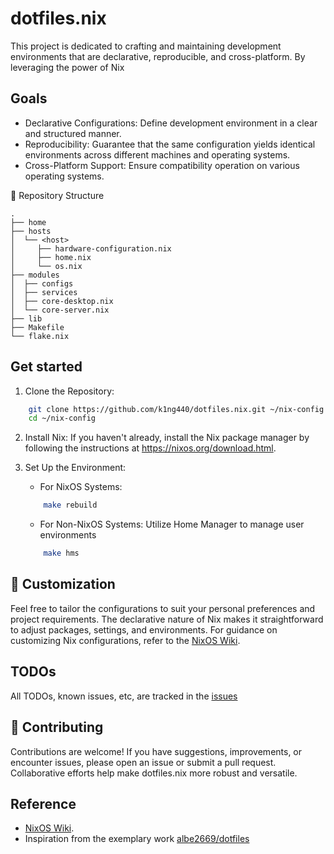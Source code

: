 # dotfiles.nix
This project is dedicated to crafting and maintaining development environments that are declarative, reproducible, and cross-platform. By leveraging the power of Nix

## Goals
- Declarative Configurations: Define development environment in a clear and structured manner.
- Reproducibility: Guarantee that the same configuration yields identical environments across different machines and operating systems.
- Cross-Platform Support: Ensure compatibility operation on various operating systems.

📂 Repository Structure
```
.
├── home
├── hosts
│  └── <host>
│     ├── hardware-configuration.nix
│     ├── home.nix
│     └── os.nix
├── modules
│  ├── configs
│  ├── services
│  ├── core-desktop.nix
│  └── core-server.nix
├── lib
├── Makefile
└── flake.nix
```

## Get started
1. Clone the Repository:
```bash
    git clone https://github.com/k1ng440/dotfiles.nix.git ~/nix-config
    cd ~/nix-config
```

2. Install Nix: If you haven't already, install the Nix package manager by following the instructions at https://nixos.org/download.html.

3. Set Up the Environment:
    - For NixOS Systems:
    ```bash
        make rebuild
    ```

    - For Non-NixOS Systems: Utilize Home Manager to manage user environments
    ```bash
        make hms
    ```


## 🔧 Customization
Feel free to tailor the configurations to suit your personal preferences and project requirements. The declarative nature of Nix makes it straightforward to adjust packages, settings, and environments. For guidance on customizing Nix configurations, refer to the [NixOS Wiki](https://nixos.wiki/).

## TODOs
All TODOs, known issues, etc, are tracked in the [issues](https://github.com/k1ng440/dotfiles.nix/issues)

## 🤝 Contributing
Contributions are welcome! If you have suggestions, improvements, or encounter issues, please open an issue or submit a pull request. Collaborative efforts help make dotfiles.nix more robust and versatile.

## Reference 
- [NixOS Wiki](https://nixos.wiki/).
- Inspiration from the exemplary work [albe2669/dotfiles](https://github.com/albe2669/dotfiles)



